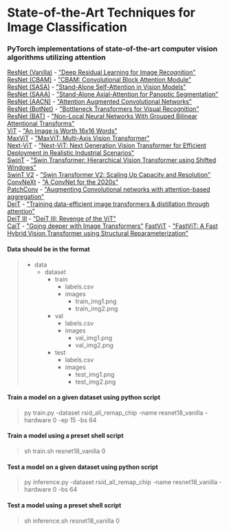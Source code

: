 # State-of-the-Art Techniques for Image Classification

### PyTorch implementations of state-of-the-art computer vision algorithms utilizing attention

[ResNet (Vanilla)](https://github.com/tescala2/sota_classification/blob/main/models/resnet/vanilla.py) - ["Deep Residual Learning for Image Recognition"](https://arxiv.org/abs/1512.03385) \
[ResNet (CBAM)](https://github.com/tescala2/sota_classification/blob/main/models/resnet/cbam.py) - ["CBAM: Convolutional Block Attention Module"](https://arxiv.org/abs/1807.06521) \
[ResNet (SASA)](https://github.com/tescala2/sota_classification/blob/main/models/resnet/sasa.py) - ["Stand-Alone Self-Attention in Vision Models"](https://arxiv.org/abs/1906.05909v1) \
[ResNet (SAAA)](https://github.com/tescala2/sota_classification/blob/main/models/resnet/saaa.py) - ["Stand-Alone Axial-Attention for Panoptic Segmentation"](https://arxiv.org/abs/2003.07853) \
[ResNet (AACN)](https://github.com/tescala2/sota_classification/blob/main/models/resnet/aacn.py) - ["Attention Augmented Convolutional Networks"](https://arxiv.org/abs/1904.09925) \
[ResNet (BotNet)](https://github.com/tescala2/sota_classification/blob/main/models/resnet/botnet.py) - ["Bottleneck Transformers for Visual Recognition"](https://arxiv.org/abs/2101.11605) \
[ResNet (BAT)](https://github.com/tescala2/sota_classification/blob/main/models/resnet/bat.py) - ["Non-Local Neural Networks With Grouped Bilinear Attentional Transforms"](http://openaccess.thecvf.com/content_CVPR_2020/html/Chi_Non-Local_Neural_Networks_With_Grouped_Bilinear_Attentional_Transforms_CVPR_2020_paper.html) \
[ViT](https://github.com/tescala2/sota_classification/blob/main/models/transformers/vit.py) - ["An Image is Worth 16x16 Words"](https://arxiv.org/abs/2010.11929) \
[MaxViT](https://github.com/tescala2/sota_classification/blob/main/models/transformers/maxvit.py) - ["MaxViT: Multi-Axis Vision Transformer"](https://arxiv.org/abs/2204.01697) \
[Next-ViT](https://github.com/tescala2/sota_classification/blob/main/models/transformers/nextvit.py) - ["Next-ViT: Next Generation Vision Transformer for Efficient Deployment in Realistic Industrial Scenarios"](https://arxiv.org/abs/2207.05501) \
[SwinT](https://github.com/tescala2/sota_classification/blob/main/models/transformers/swint.py) - ["Swin Transformer: Hierarchical Vision Transformer using Shifted Windows"](https://arxiv.org/abs/2103.14030) \
[SwinT V2](https://github.com/tescala2/sota_classification/blob/main/models/transformers/swint.py) - ["Swin Transformer V2: Scaling Up Capacity and Resolution"](https://arxiv.org/abs/2111.09883) \
[ConvNeXt](https://github.com/tescala2/sota_classification/blob/main/models/convnext.py) - ["A ConvNet for the 2020s"](https://arxiv.org/abs/2201.03545) \
[PatchConv](https://github.com/tescala2/sota_classification/blob/main/models/patchconv.py) - ["Augmenting Convolutional networks with attention-based aggregation"](https://arxiv.org/abs/2112.13692) \
[DeiT](https://github.com/tescala2/sota_classification/blob/main/models/transformers/deit.py) - ["Training data-efficient image transformers & distillation through attention"](https://arxiv.org/abs/2012.12877) \
[DeiT III](https://github.com/tescala2/sota_classification/blob/main/models/transformers/deit_ls.py) - ["DeiT III: Revenge of the ViT"](https://arxiv.org/pdf/2204.07118.pdf) \
[CaiT](https://github.com/tescala2/sota_classification/blob/main/models/transformers/cait.py) - ["Going deeper with Image Transformers"](https://arxiv.org/abs/2103.17239)
[FastViT](https://github.com/tescala2/sota_classification/blob/main/models/transformers/fastvit.py) - ["FastViT: A Fast Hybrid Vision Transformer using Structural Reparameterization"](https://arxiv.org/abs/2303.14189)


#### Data should be in the format
>  - data
>    - dataset
>      - train
>        - labels.csv
>        - images
>          - train_img1.png
>          - train_img2.png
>      - val
>        - labels.csv
>        - images
>          - val_img1.png
>          - val_img2.png
>      - test
>        - labels.csv
>        - images
>          - test_img1.png
>          - test_img2.png


#### Train a model on a given dataset using python script
> py train.py -dataset rsid_all_remap_chip -name resnet18_vanilla -hardware 0 -ep 15 -bs 64

#### Train a model using a preset shell script
> sh train.sh resnet18_vanilla 0

#### Test a model on a given dataset using python script
> py inference.py -dataset rsid_all_remap_chip -name resnet18_vanilla -hardware 0 -bs 64

#### Test a model using a preset shell script
> sh inference.sh resnet18_vanilla 0